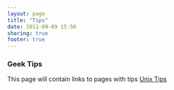 ```yaml
---
layout: page
title: "Tips"
date: 2011-09-09 15:50
sharing: true
footer: true
---
```

### Geek Tips ###
This page will contain links to pages with tips
[Unix Tips](unix.html)